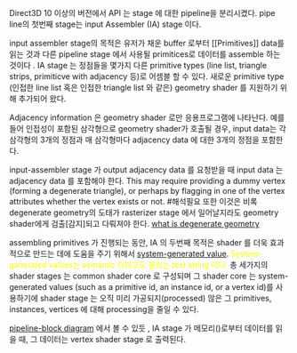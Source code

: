 Direct3D 10 이상의 버전에서 API 는 stage 에 대한 pipeline을 분리시켰다. pipe line의 첫번째 stage는 input Assembler (IA) stage 이다. 

input assembler stage의 목적은 유저가 채운 buffer 로부터 [[Primitives]] data를 읽는 것과 다른 pipeline stage 에서 사용될 primitices로 데이터를 assemble 하는 것이다 . 
IA stage 는 정점들을 몇가지 다른 primitive types (line list, triangle strips, primiticve with adjacency 등)로 어셈블 할 수 있다.
새로운 primitive type (인접한 line list 혹은 인접한 triangle list 와 같은) geometry shader 를 지원하기 위해 추가되어 왔다. 

Adjacency information 은 geometry shader 로만 응용프로그램에 나타난다.
예를 들어 인접성이 포함된 삼각형으로 geometry shader가 호출될 경우, input data는 각 삼각형의 3개의 정점과 매 삼각형마다 adjacency data 에 대한 3개의 정점을 포함한다.

input-assembler stage 가 output adjacency data 를 요청받을 때 input data 는 adjacency data 를 포함해야 한다. This may require providing a dummy vertex (forming a degenerate triangle), or perhaps by flagging in one of the vertex attributes whether the vertex exists or not. #해석필요 또한 이것은 비록 degenerate geometry의 도태가 rasterizer stage 에서 일어날지라도 geometry shader에게 검출[감지]되고 다뤄져야 한다.
 [what is degenerate geometry](https://www.nas.nasa.gov/publications/software/docs/cart3d/pages/degen_ex.html)

assembling primitives 가 진행되는 동안, IA 의 두번째 목적은 shader 를 더욱 효과적으로 만드는 데에 도움을 주기 위해서 [system-generated value](HLSL.md#^6755d8). <span style="color:yellow ">System-ganerated values는 semantic 이라고도 불리는 text string 이다. </span> 총 세가지의 shader stages 는 common shader core 로 구성되며 그 shader core 는 system-generated values (such as a primitive id, an instance id, or a vertex id)를 사용하기에 shader stage 는 오직 미리 가공되지(processed) 않은 그 primitives, instances, vertices 에 대해 processing을 줄일 수 있다.

[pipeline-block diagram](https://learn.microsoft.com/en-us/windows/win32/direct3d10/d3d10-graphics-programming-guide-pipeline-stages) 에서 볼 수 있듯 , IA stage 가 메모리()로부터 데이터를 읽을 때, 그 데이터는 vertex shader stage 로 출력된다.

